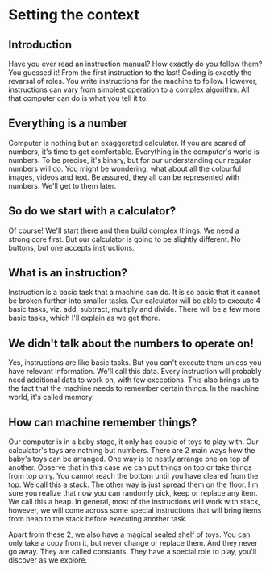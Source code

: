 # Setting the context

## Introduction

Have you ever read an instruction manual? How exactly do you follow them? You guessed it! From the first instruction to the last! Coding is exactly the revarsal of roles. You write instructions for the machine to follow. However, instructions can vary from simplest operation to a complex algorithm. All that computer can do is what you tell it to.

## Everything is a number

Computer is nothing but an exaggerated calculater. If you are scared of numbers, it's time to get comfortable. Everything in the computer's world is numbers. To be precise, it's binary, but for our understanding our regular numbers will do. You might be wondering, what about all the colourful images, videos and text. Be assured, they all can be represented with numbers. We'll get to them later.

## So do we start with a calculator?

Of course! We'll start there and then build complex things. We need a strong core first. But our calculator is going to be slightly different. No buttons, but one accepts instructions.

## What is an instruction?

Instruction is a basic task that a machine can do. It is so basic that it cannot be broken further into smaller tasks. Our calculator will be able to execute 4 basic tasks, viz. add, subtract, multiply and divide. There will be a few more basic tasks, which I'll explain as we get there.

## We didn't talk about the numbers to operate on!

Yes, instructions are like basic tasks. But you can't execute them unless you have relevant information. We'll call this data. Every instruction will probably need additional data to work on, with few exceptions. This also brings us to the fact that the machine needs to remember certain things. In the machine world, it's called memory.

## How can machine remember things?

Our computer is in a baby stage, it only has couple of toys to play with. Our calculator's toys are nothing but numbers. There are 2 main ways how the baby's toys can be arranged. One way is to neatly arrange one on top of another. Observe that in this case we can put things on top or take things from top only. You cannot reach the bottom until you have cleared from the top. We call this a stack. The other way is just spread them on the floor. I'm sure you realize that now you can randomly pick, keep or replace any item. We call this a heap. In general, most of the instructions will work with stack, however, we will come across some special instructions that will bring items from heap to the stack before executing another task.

Apart from these 2, we also have a magical sealed shelf of toys. You can only take a copy from it, but never change or replace them. And they never go away. They are called constants. They have a special role to play, you'll discover as we explore.